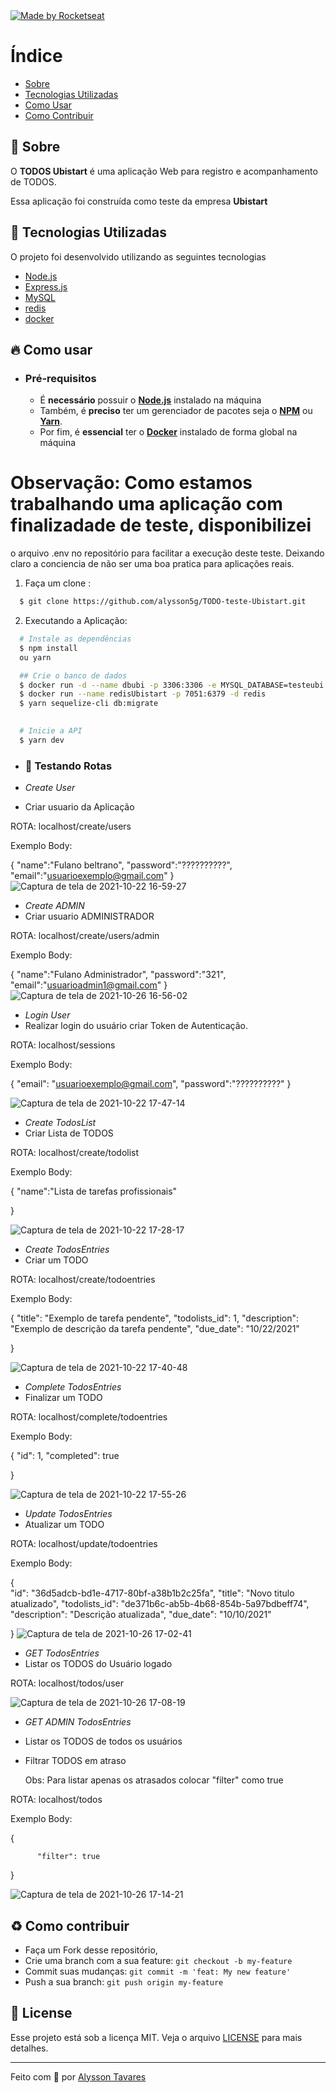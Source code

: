


  <a href="https://www.linkedin.com/in/programadoralysson/">
    <img alt="Made by Rocketseat" src="https://img.shields.io/badge/made%20by-Alysson Tavares-%237519C1">
  </a>
  <a>


# Índice

- [Sobre](#sobre)
- [Tecnologias Utilizadas](#tecnologias-utilizadas)
- [Como Usar](#como-usar)
- [Como Contribuir](#como-contribuir)

<a id="sobre"></a>

## :bookmark: Sobre

O <strong>TODOS Ubistart</strong> é uma aplicação Web para registro e acompanhamento de TODOS.

Essa aplicação foi construída como teste da empresa <strong>Ubistart</strong> 
    
  
<a id="tecnologias-utilizadas"></a>

## :rocket: Tecnologias Utilizadas

O projeto foi desenvolvido utilizando as seguintes tecnologias

- [Node.js](https://nodejs.org/en/)
- [Express.js](https://expressjs.com/pt-br/)
- [MySQL](https://www.mysql.com/)
- [redis](https://redis.io/)
- [docker](https://www.docker.com/)        
    



<a id="como-usar"></a>

## :fire: Como usar

- ### **Pré-requisitos**

  - É **necessário** possuir o **[Node.js](https://nodejs.org/en/)** instalado na máquina
  - Também, é **preciso** ter um gerenciador de pacotes seja o **[NPM](https://www.npmjs.com/)** ou **[Yarn](https://yarnpkg.com/)**.
  - Por fim, é **essencial** ter o **[Docker](https://www.docker.com/get-started)** instalado de forma global na máquina
	
# Observação: Como estamos trabalhando uma aplicação com finalizadade de teste, disponibilizei
  o arquivo .env no repositório para facilitar a execução deste teste. 
  Deixando claro a conciencia de não ser uma boa pratica para aplicações reais. 


1. Faça um clone :

```sh
  $ git clone https://github.com/alysson5g/TODO-teste-Ubistart.git
```

2. Executando a Aplicação:

```sh
  # Instale as dependências
  $ npm install
  ou yarn

  ## Crie o banco de dados
  $ docker run -d --name dbubi -p 3306:3306 -e MYSQL_DATABASE=testeubi -e MYSQL_USER=ubistart -e MYSQL_PASSWORD=321 mysql
  $ docker run --name redisUbistart -p 7051:6379 -d redis
  $ yarn sequelize-cli db:migrate
   

  # Inicie a API
  $ yarn dev

```

- ### :twisted_rightwards_arrows: **Testando Rotas**

 - *Create User*
 - Criar usuario da Aplicação

 ROTA:  localhost/create/users

Exemplo Body: 
  
{
	"name":"Fulano beltrano",
  "password":"??????????",
	"email":"usuarioexemplo@gmail.com"
}
  ![Captura de tela de 2021-10-22 16-59-27](https://user-images.githubusercontent.com/62367153/138522609-a71baf55-5bca-4421-b207-36f1d032e1de.png)

 - *Create ADMIN*
 - Criar usuario ADMINISTRADOR

 ROTA:  localhost/create/users/admin

Exemplo Body: 
  
{
	"name":"Fulano Administrador",
  "password":"321",
	"email":"usuarioadmin1@gmail.com"
}
	![Captura de tela de 2021-10-26 16-56-02](https://user-images.githubusercontent.com/62367153/138960028-409f012b-f7f5-40eb-a79c-5d5045a3f2eb.png)

  
  - *Login User*
 - Realizar login do usuário criar Token de Autenticação.
  
  ROTA:  localhost/sessions
  
  Exemplo Body: 
  
  {
	"email": "usuarioexemplo@gmail.com",
	"password":"??????????"
}

  ![Captura de tela de 2021-10-22 17-47-14](https://user-images.githubusercontent.com/62367153/138526565-3e048b2a-4dd2-4a4a-a09f-cbb3fecf361c.png)

  
- *Create TodosList*
 - Criar Lista de TODOS

ROTA: localhost/create/todolist
  
  Exemplo Body: 
  
  {
	"name":"Lista de tarefas profissionais"
  
  }
  
  
  ![Captura de tela de 2021-10-22 17-28-17](https://user-images.githubusercontent.com/62367153/138524935-65773d51-c0a5-417b-825e-77a0fd3bb234.png)

  
  - *Create TodosEntries*
 - Criar um TODO

  ROTA: localhost/create/todoentries
  
   Exemplo Body: 
  
  {
  					"title": "Exemplo de tarefa pendente",
            "todolists_id": 1,
           	"description": "Exemplo de descrição da tarefa pendente",
            "due_date": "10/22/2021" 
          
  
}
  
  ![Captura de tela de 2021-10-22 17-40-48](https://user-images.githubusercontent.com/62367153/138526079-161b8bee-cf00-45f8-b9be-5facef0b490c.png)

  - *Complete TodosEntries*
 - Finalizar um TODO
  
  ROTA: localhost/complete/todoentries
	
   Exemplo Body: 
  
  { "id": 1,
  "completed": true
  
}
  
  ![Captura de tela de 2021-10-22 17-55-26](https://user-images.githubusercontent.com/62367153/138527239-196a43f5-fa93-49ab-bac7-98c02ebbaa81.png)

 - *Update TodosEntries*
 - Atualizar um TODO
  
  ROTA: localhost/update/todoentries
	
   Exemplo Body: 
  
{						
	"id": "36d5adcb-bd1e-4717-80bf-a38b1b2c25fa",
	"title": "Novo titulo atualizado",
	"todolists_id": "de371b6c-ab5b-4b68-854b-5a97bdbeff74",
	"description": "Descrição atualizada",
   	"due_date": "10/10/2021" 
          
  
}
	![Captura de tela de 2021-10-26 17-02-41](https://user-images.githubusercontent.com/62367153/138960524-17698d2b-bd1d-4ddd-88e8-669c7639cc3c.png)

 - *GET TodosEntries*
 - Listar os TODOS do Usuário logado
  
  ROTA: localhost/todos/user
  
   ![Captura de tela de 2021-10-26 17-08-19](https://user-images.githubusercontent.com/62367153/138961242-525a7712-cbec-4abe-92fb-12ea5bfdf7a0.png)
	
 - *GET ADMIN TodosEntries*
 - Listar os TODOS de todos os usuários
 - Filtrar TODOS em atraso
	
	Obs: Para listar apenas os atrasados colocar "filter" como true
  
  ROTA: localhost/todos
	
   Exemplo Body: 
	
  {						

          "filter": true
  
  }
	
  ![Captura de tela de 2021-10-26 17-14-21](https://user-images.githubusercontent.com/62367153/138961960-e74ca67d-e0d2-44c1-a280-cc5690e6de75.png)

	
  
<a id="como-contribuir"></a>

## :recycle: Como contribuir

- Faça um Fork desse repositório,
- Crie uma branch com a sua feature: `git checkout -b my-feature`
- Commit suas mudanças: `git commit -m 'feat: My new feature'`
- Push a sua branch: `git push origin my-feature`


## :memo: License

Esse projeto está sob a licença MIT. Veja o arquivo [LICENSE](LICENSE.md) para mais detalhes.

---

Feito com :blue_heart: por [Alysson Tavares](https://github.com/alysson5g)

